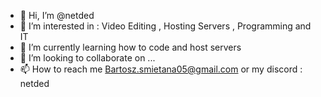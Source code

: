 - 👋 Hi, I’m @netded
- 👀 I’m interested in : Video Editing , Hosting Servers , Programming and IT
- 🌱 I’m currently learning how to code and host servers
- 💞️ I’m looking to collaborate on ...
- 📫 How to reach me Bartosz.smietana05@gmail.com or my discord : netded

<!---
netded/netded is a ✨ special ✨ repository because its `README.md` (this file) appears on your GitHub profile.
You can click the Preview link to take a look at your changes.
--->

